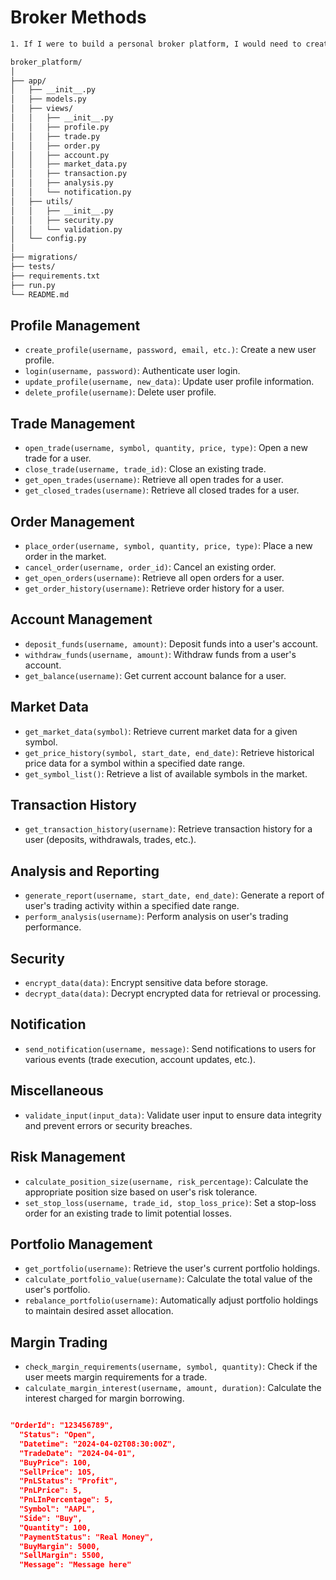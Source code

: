 # Broker Methods

```cmd
1. If I were to build a personal broker platform, I would need to create various methods such as profile management, opening trades, closing trades, accessing trade history, buying, selling, and other functionalities essential for trading activities.
```


```sh
broker_platform/
│
├── app/
│   ├── __init__.py
│   ├── models.py
│   ├── views/
│   │   ├── __init__.py
│   │   ├── profile.py
│   │   ├── trade.py
│   │   ├── order.py
│   │   ├── account.py
│   │   ├── market_data.py
│   │   ├── transaction.py
│   │   ├── analysis.py
│   │   └── notification.py
│   ├── utils/
│   │   ├── __init__.py
│   │   ├── security.py
│   │   └── validation.py
│   └── config.py
│
├── migrations/
├── tests/
├── requirements.txt
├── run.py
└── README.md

```
## Profile Management
- `create_profile(username, password, email, etc.)`: Create a new user profile.
- `login(username, password)`: Authenticate user login.
- `update_profile(username, new_data)`: Update user profile information.
- `delete_profile(username)`: Delete user profile.

## Trade Management
- `open_trade(username, symbol, quantity, price, type)`: Open a new trade for a user.
- `close_trade(username, trade_id)`: Close an existing trade.
- `get_open_trades(username)`: Retrieve all open trades for a user.
- `get_closed_trades(username)`: Retrieve all closed trades for a user.

## Order Management
- `place_order(username, symbol, quantity, price, type)`: Place a new order in the market.
- `cancel_order(username, order_id)`: Cancel an existing order.
- `get_open_orders(username)`: Retrieve all open orders for a user.
- `get_order_history(username)`: Retrieve order history for a user.

## Account Management
- `deposit_funds(username, amount)`: Deposit funds into a user's account.
- `withdraw_funds(username, amount)`: Withdraw funds from a user's account.
- `get_balance(username)`: Get current account balance for a user.

## Market Data
- `get_market_data(symbol)`: Retrieve current market data for a given symbol.
- `get_price_history(symbol, start_date, end_date)`: Retrieve historical price data for a symbol within a specified date range.
- `get_symbol_list()`: Retrieve a list of available symbols in the market.

## Transaction History
- `get_transaction_history(username)`: Retrieve transaction history for a user (deposits, withdrawals, trades, etc.).

## Analysis and Reporting
- `generate_report(username, start_date, end_date)`: Generate a report of user's trading activity within a specified date range.
- `perform_analysis(username)`: Perform analysis on user's trading performance.

## Security
- `encrypt_data(data)`: Encrypt sensitive data before storage.
- `decrypt_data(data)`: Decrypt encrypted data for retrieval or processing.

## Notification
- `send_notification(username, message)`: Send notifications to users for various events (trade execution, account updates, etc.).

## Miscellaneous
- `validate_input(input_data)`: Validate user input to ensure data integrity and prevent errors or security breaches.

## Risk Management
- `calculate_position_size(username, risk_percentage)`: Calculate the appropriate position size based on user's risk tolerance.
- `set_stop_loss(username, trade_id, stop_loss_price)`: Set a stop-loss order for an existing trade to limit potential losses.

## Portfolio Management
- `get_portfolio(username)`: Retrieve the user's current portfolio holdings.
- `calculate_portfolio_value(username)`: Calculate the total value of the user's portfolio.
- `rebalance_portfolio(username)`: Automatically adjust portfolio holdings to maintain desired asset allocation.

## Margin Trading
- `check_margin_requirements(username, symbol, quantity)`: Check if the user meets margin requirements for a trade.
- `calculate_margin_interest(username, amount, duration)`: Calculate the interest charged for margin borrowing.

```json

"OrderId": "123456789",
  "Status": "Open",
  "Datetime": "2024-04-02T08:30:00Z",
  "TradeDate": "2024-04-01",
  "BuyPrice": 100,
  "SellPrice": 105,
  "PnLStatus": "Profit",
  "PnLPrice": 5,
  "PnLInPercentage": 5,
  "Symbol": "AAPL",
  "Side": "Buy",
  "Quantity": 100,
  "PaymentStatus": "Real Money",
  "BuyMargin": 5000,
  "SellMargin": 5500,
  "Message": "Message here"

```
